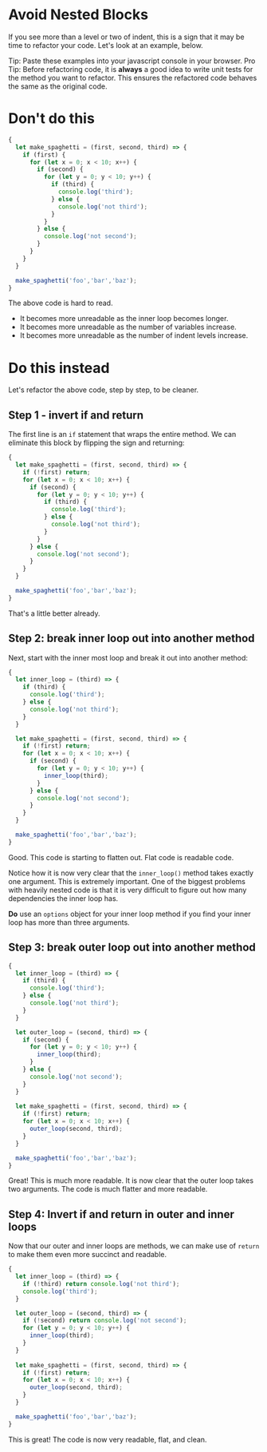 # Avoid Nested Blocks

If you see more than a level or two of indent, this is a sign that it may be time to refactor your code. Let's
look at an example, below.

Tip: Paste these examples into your javascript console in your browser.
Pro Tip: Before refactoring code, it is **always** a good idea to write unit tests for the method you want to refactor. This ensures the refactored code behaves the same as the original code.

# Don't do this
```js
{
  let make_spaghetti = (first, second, third) => {
    if (first) {
      for (let x = 0; x < 10; x++) {
        if (second) {
          for (let y = 0; y < 10; y++) {
            if (third) {
              console.log('third');
            } else {
              console.log('not third');
            }
          }
        } else {
          console.log('not second');
        }
      }
    }
  }

  make_spaghetti('foo','bar','baz');
}
```

The above code is hard to read.
- It becomes more unreadable as the inner loop becomes longer.
- It becomes more unreadable as the number of variables increase.
- It becomes more unreadable as the number of indent levels increase.

# Do this instead

Let's refactor the above code, step by step, to be cleaner.

## Step 1 - invert if and return
The first line is an `if` statement that wraps the entire method.
We can eliminate this block by flipping the sign and returning:

```js
{
  let make_spaghetti = (first, second, third) => {
    if (!first) return;
    for (let x = 0; x < 10; x++) {
      if (second) {
        for (let y = 0; y < 10; y++) {
          if (third) {
            console.log('third');
          } else {
            console.log('not third');
          }
        }
      } else {
        console.log('not second');
      }
    }
  }

  make_spaghetti('foo','bar','baz');
}
```

That's a little better already.

## Step 2: break inner loop out into another method

Next, start with the inner most loop and break it out into another method:

```js
{
  let inner_loop = (third) => {
    if (third) {
      console.log('third');
    } else {
      console.log('not third');
    }
  }

  let make_spaghetti = (first, second, third) => {
    if (!first) return;
    for (let x = 0; x < 10; x++) {
      if (second) {
        for (let y = 0; y < 10; y++) {
          inner_loop(third);
        }
      } else {
        console.log('not second');
      }
    }
  }

  make_spaghetti('foo','bar','baz');
}
```

Good. This code is starting to flatten out. Flat code is readable code.

Notice how it is now very clear that the `inner_loop()` method takes exactly one argument. This is extremely important. One of the biggest problems with heavily nested code is that it is very difficult to figure out how many dependencies the inner loop has.

**Do** use an `options` object for your inner loop method if you find your inner loop has more than three arguments.

## Step 3: break outer loop out into another method

```js
{
  let inner_loop = (third) => {
    if (third) {
      console.log('third');
    } else {
      console.log('not third');
    }
  }

  let outer_loop = (second, third) => {
    if (second) {
      for (let y = 0; y < 10; y++) {
        inner_loop(third);
      }
    } else {
      console.log('not second');
    }
  }
  
  let make_spaghetti = (first, second, third) => {
    if (!first) return;
    for (let x = 0; x < 10; x++) {
      outer_loop(second, third);
    }
  }

  make_spaghetti('foo','bar','baz');
}
```

Great! This is much more readable. It is now clear that the outer loop takes two arguments. The code is much flatter and more readable.

## Step 4: Invert if and return in outer and inner loops

Now that our outer and inner loops are methods, we can make use of `return` to make them even more succinct and readable.

```js
{
  let inner_loop = (third) => {
    if (!third) return console.log('not third');
    console.log('third');
  }

  let outer_loop = (second, third) => {
    if (!second) return console.log('not second');
    for (let y = 0; y < 10; y++) {
      inner_loop(third);
    }
  }
  
  let make_spaghetti = (first, second, third) => {
    if (!first) return;
    for (let x = 0; x < 10; x++) {
      outer_loop(second, third);
    }
  }

  make_spaghetti('foo','bar','baz');
}
```

This is great! The code is now very readable, flat, and clean.
